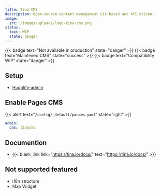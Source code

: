 ```yaml
---
title: Tina CMS
description: Open-source content management Git-based and API driven.
image:
  src: /images/uploads/logo-tina-cms.png
status:
  text: WIP
  state: danger
---
```

{{< badge text="Not available in production" state="danger" >}}
{{< badge text="Maintened CMS" state="success" >}}
{{< badge text="Compatibility WIP" state="danger" >}}

## Setup

- [Hugolify-admin](../setup/)

## Enable Pages CMS

{{< alert text="`/config/_default/params.yaml`" state="light" >}}

```yaml
admin:
  cms: tinacms
```

## Documention

- {{< blank_link link="https://tina.io/docs/" text="https://tina.io/docs/" >}}

## Not supported featured

- i18n structure
- Map Widget
